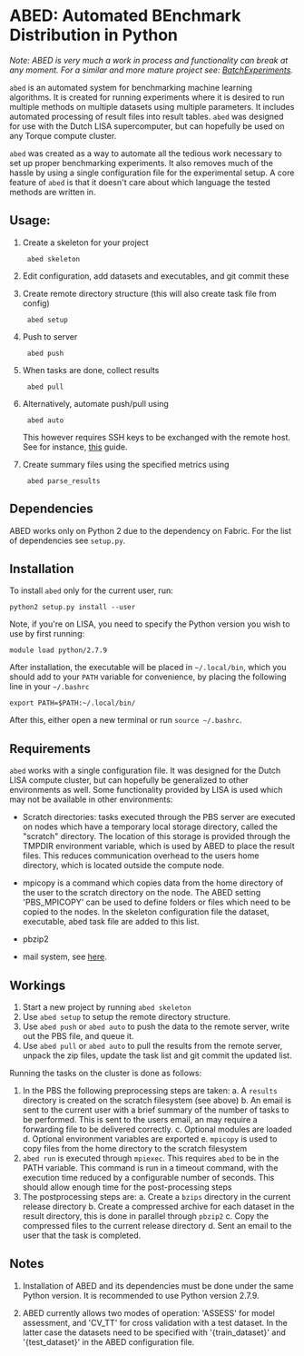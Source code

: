 ABED: Automated BEnchmark Distribution in Python
================================================
*Note: ABED is very much a work in process and functionality can break at any 
moment. For a similar and more mature project see: 
[BatchExperiments](https://github.com/tudo-r/BatchExperiments).*

`abed` is an automated system for benchmarking machine learning algorithms. It 
is created for running experiments where it is desired to run multiple methods 
on multiple datasets using multiple parameters. It includes automated 
processing of result files into result tables. `abed` was designed for use 
with the Dutch LISA supercomputer, but can hopefully be used on any Torque 
compute cluster.

`abed` was created as a way to automate all the tedious work necessary to set 
up proper benchmarking experiments. It also removes much of the hassle by 
using a single configuration file for the experimental setup. A core feature 
of `abed` is that it doesn't care about which language the tested methods are 
written in.

Usage:
------

1. Create a skeleton for your project


        abed skeleton


2. Edit configuration, add datasets and executables, and git commit these
3. Create remote directory structure (this will also create task file from 
   config)

        abed setup

4. Push to server

        abed push

5. When tasks are done, collect results

        abed pull

6. Alternatively, automate push/pull using

        abed auto

   This however requires SSH keys to be exchanged with the remote host. See 
for instance, [this](http://www.rebol.com/docs/ssh-auto-login.html) guide.

7. Create summary files using the specified metrics using

        abed parse_results

Dependencies
------------

ABED works only on Python 2 due to the dependency on Fabric. For the list of 
dependencies see `setup.py`.

Installation
------------

To install `abed` only for the current user, run:

    python2 setup.py install --user

Note, if you're on LISA, you need to specify the Python version you wish to 
use by first running:

    module load python/2.7.9

After installation, the executable will be placed in `~/.local/bin`, which you 
should add to your `PATH` variable for convenience, by placing the following 
line in your `~/.bashrc`

    export PATH=$PATH:~/.local/bin/

After this, either open a new terminal or run `source ~/.bashrc`.
	

Requirements
------------

`abed` works with a single configuration file. It was designed for the Dutch 
LISA compute cluster, but can hopefully be generalized to other environments 
as well. Some functionality provided by LISA is used which may not be 
available in other environments:

- Scratch directories: tasks executed through the PBS server are executed on 
  nodes which have a temporary local storage directory, called the "scratch" 
directory. The location of this storage is provided through the TMPDIR 
environment variable, which is used by ABED to place the result files. This 
reduces communication overhead to the users home directory, which is located 
outside the compute node. 

- mpicopy is a command which copies data from the home directory of the user 
  to the scratch directory on the node. The ABED setting 'PBS_MPICOPY' can be 
used to define folders or files which need to be copied to the nodes. In the 
skeleton configuration file the dataset, executable, abed task file are added 
to this list. 

- pbzip2
- mail system, see 
  [here](https://surfsara.nl/systems/lisa/usage/batch-usage#heading18).

Workings
--------

1. Start a new project by running `abed skeleton`
2. Use `abed setup` to setup the remote directory structure.
3. Use `abed push` or `abed auto` to push the data to the remote server, write 
   out the PBS file, and queue it.
4. Use `abed pull` or `abed auto` to pull the results from the remote server, 
   unpack the zip files, update the task list and git commit the updated list.

Running the tasks on the cluster is done as follows:

1. In the PBS the following preprocessing steps are taken:
	a. A `results` directory is created on the scratch filesystem (see 
above)
	b. An email is sent to the current user with a brief summary of the 
number of tasks to be performed. This is sent to the users email, an may 
require a forwarding file to be delivered correctly.
	c. Optional modules are loaded
	d. Optional environment variables are exported
	e. `mpicopy` is used to copy files from the home directory to the 
scratch filesystem
2. `abed run` is executed through `mpiexec`. This requires `abed` to be in the 
   PATH variable. This command is run in a timeout command, with the execution 
time reduced by a configurable number of seconds. This should allow enough 
time for the post-processing steps
3. The postprocessing steps are:
	a. Create a `bzips` directory in the current release directory
	b. Create a compressed archive for each dataset in the result 
directory, this is done in parallel through `pbzip2`
	c. Copy the compressed files to the current release directory
	d. Sent an email to the user that the task is completed.

Notes
-----

1. Installation of ABED and its dependencies must be done under the same 
   Python version. It is recommended to use Python version 2.7.9.

2. ABED currently allows two modes of operation: 'ASSESS' for model 
   assessment, and 'CV_TT' for cross validation with a test dataset. In the 
latter case the datasets need to be specified with '{train_dataset}' and 
'{test_dataset}' in the ABED configuration file.


